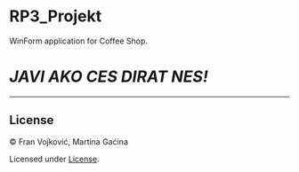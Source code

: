 # RP3_Projekt
WinForm application for Coffee Shop.

# **_JAVI AKO CES DIRAT NES!_**

---
## License

© Fran Vojković, Martina Gaćina

Licensed under [License](LICENSE).

